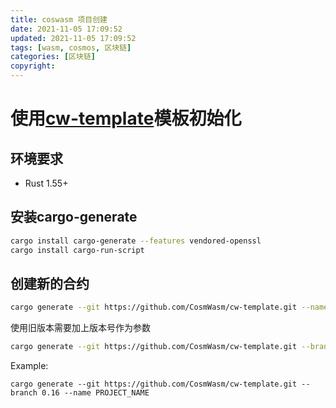 ```yaml
---
title: coswasm 项目创建
date: 2021-11-05 17:09:52
updated: 2021-11-05 17:09:52
tags: [wasm, cosmos, 区块链]
categories: [区块链]
copyright:
---
```

# 使用[cw-template](https://github.com/CosmWasm/cw-template)模板初始化

## 环境要求
- Rust 1.55+

## 安装cargo-generate
```bash
cargo install cargo-generate --features vendored-openssl
cargo install cargo-run-script
```
## 创建新的合约
```bash
cargo generate --git https://github.com/CosmWasm/cw-template.git --name PROJECT_NAME
```
使用旧版本需要加上版本号作为参数
```bash
cargo generate --git https://github.com/CosmWasm/cw-template.git --branch <version> --name PROJECT_NAME
```
Example:
```
cargo generate --git https://github.com/CosmWasm/cw-template.git --branch 0.16 --name PROJECT_NAME
```